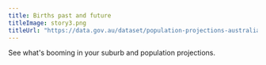 ```yaml
---
title: Births past and future
titleImage: story3.png
titleUrl: "https://data.gov.au/dataset/population-projections-australia-2012-2101"
---
```


See what's booming in your suburb and population projections.